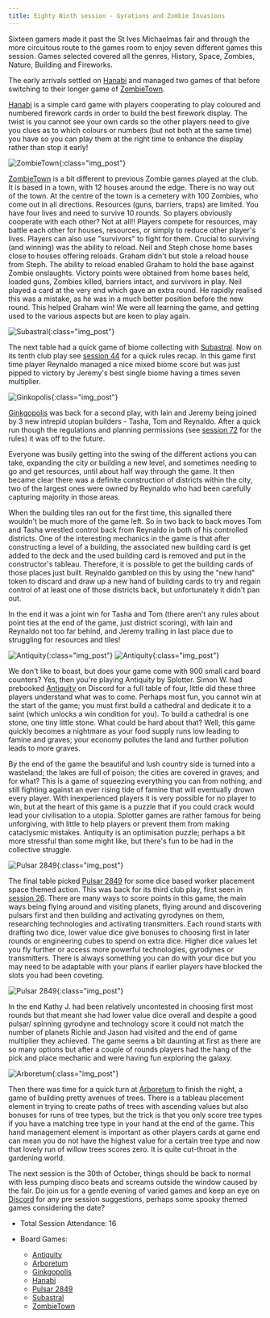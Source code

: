```yaml
---
title: Eighty Ninth session - Gyrations and Zombie Invasions
---
```


Sixteen gamers made it past the St Ives Michaelmas fair and through the more circuitous route to the games room to enjoy seven different games this session. Games selected covered all the genres, History, Space, Zombies, Nature, Building and Fireworks.

The early arrivals settled on [Hanabi][H] and managed two games of that before switching to their longer game of [ZombieTown][ZT].

[Hanabi][H] is a simple card game with players cooperating to play coloured and numbered firework cards in order to build the best firework display. The twist is you cannot see your own cards so the other players need to give you clues as to which colours or numbers (but not both at the same time) you have so you can play them at the right time to enhance the display rather than stop it early!

![ZombieTown](/images/posts/2024_10_16/ZombieTown01.jpg "ZombieTown"){:class="img_post"}

[ZombieTown][ZT] is a bit different to previous Zombie games played at the club.  It is based in a town, with 12 houses around the edge.  There is no way out of the town.  At the centre of the town is a cemetery with 100 Zombies, who come out in all directions. Resources (guns, barriers, traps) are limited.  You have four lives and need to survive 10 rounds. So players obviously cooperate with each other? Not at all!! Players compete for resources, may battle each other for houses, resources, or simply to reduce other player's lives.  Players can also use "survivors" to fight for them.  Crucial to surviving (and winning) was the ability to reload.  Neil and Steph chose home bases close to houses offering reloads.  Graham didn't but stole a reload house from Steph.  The ability to reload enabled Graham to hold the base against Zombie onslaughts.  Victory points were obtained from home bases held, loaded guns, Zombies killed, barriers intact, and survivors in play.  Neil played a card at the very end which gave an extra round.  He rapidly realised this was a mistake, as he was in a much better position before the new round.  This helped Graham win!  We were all learning the game, and getting used to the various aspects but are keen to play again.

![Subastral](/images/posts/2024_10_16/Subastral01.jpg "Subastral"){:class="img_post"}

The next table had a quick game of biome collecting with [Subastral][SA]. Now on its tenth club play see [session 44][44] for a quick rules recap. In this game first time player Reynaldo managed a nice mixed biome score but was just pipped to victory by Jeremy's best single biome having a times seven multiplier.

![Ginkopolis](/images/posts/2024_10_16/Ginkopolis01.jpg "Ginkopolis"){:class="img_post"}

[Ginkgopolis][Gp] was back for a second play, with Iain and Jeremy being joined by 3 new intrepid  utopian builders - Tasha, Tom and Reynaldo. After a quick run though the regulations and planning permissions (see [session 72][72] for the rules) it was off to the future. 

Everyone was busily getting into the swing of the different actions you can take, expanding the city or building a new level, and sometimes needing to go and get resources, until about half way through the game. It then became clear there was a definite construction of districts within the city, two of the largest ones were owned by Reynaldo who had been carefully capturing majority in those areas.

When the building tiles ran out for the first time, this signalled there wouldn't be much more of the game left. So in two back to back moves Tom and Tasha wrestled control back from Reynaldo in both of his controlled districts. One of the interesting mechanics in the game is that after constructing a level of a building, the associated new building card is get added to the deck and the used building card is removed and put in the constructor's tableau. Therefore, it is possible to get the building cards of those places just built. Reynaldo gambled on this by using the "new hand" token to discard and draw up a new hand of building cards to try and regain control of at least one of those districts back, but unfortunately it didn't pan out.

In the end it was a joint win for Tasha and Tom (there aren't any rules about point ties at the end of the game, just district scoring), with Iain and Reynaldo not too far behind, and Jeremy trailing in last place due to struggling for resources and tiles!

![Antiquity](/images/posts/2024_10_16/Antiquity01.jpg "Antiquity"){:class="img_post"}
![Antiquity](/images/posts/2024_10_16/Antiquity02.jpg "Antiquity"){:class="img_post"}

We don't like to boast, but does your game come with 900 small card board counters? Yes, then you're playing Antiquity by Splotter. Simon W. had prebooked [Antiquity][AQ] on Discord for a full table of four, little did these three players understand what was to come. Perhaps most fun, you cannot win at the start of the game; you must first build a cathedral and dedicate it to a saint (which unlocks a win condition for you). To build a cathedral is one stone, one tiny little stone. What could be hard about that? Well, this game quickly becomes a nightmare as your food supply runs low leading to famine and graves; your economy pollutes the land and further pollution leads to more graves.

By the end of the game the beautiful and lush country side is turned into a wasteland; the lakes are full of poison; the cities are covered in graves; and for what? This is a game of squeezing everything you can from nothing, and still fighting against an ever rising tide of famine that will eventually drown every player.  With inexperienced players it is very possible for no player to win, but at the heart of this game is a puzzle that if you could crack would lead your civilisation to a utopia. Splotter games are rather famous for being unforgiving, with little to help players or prevent them from making cataclysmic mistakes. Antiquity is an optimisation puzzle; perhaps a bit more stressful than some might like, but there's fun to be had in the collective struggle. 

![Pulsar 2849](/images/posts/2024_10_16/Pulsar01.jpg "Pulsar 2849"){:class="img_post"}

The final table picked [Pulsar 2849][Pu] for some dice based worker placement space themed action. This was back for its third club play, first seen in [session 26][26]. There are many ways to score points in this game, the main ways being flying around and visiting planets, flying around and discovering pulsars first and then building and activating gyrodynes on them, researching technologies and activating transmitters. Each round starts with drafting two dice, lower value dice give bonuses to choosing first in later rounds or engineering cubes to spend on extra dice. Higher dice values let you fly further or access more powerful technologies, gyrodynes or transmitters. There is always something you can do with your dice but you may need to be adaptable with your plans if earlier players have blocked the slots you had been coveting. 

![Pulsar 2849](/images/posts/2024_10_16/Pulsar02.jpg "Pulsar 2849"){:class="img_post"}

In the end Kathy J. had been relatively uncontested in choosing first most rounds but that meant she had lower value dice overall and despite a good pulsar/ spinning gyrodyne and technology score it could not match the number of planets Richie and Jason had visited and the end of game multiplier they achieved. The game seems a bit daunting at first as there are so many options but after a couple of rounds players had the hang of the pick and place mechanic and were having fun exploring the galaxy.

![Arboretum](/images/posts/2024_10_16/Arboretum01.jpg "Arboretum"){:class="img_post"}

Then there was time for a quick turn at [Arboretum][Ar] to finish the night, a game of building pretty avenues of trees. There is a tableau placement element in trying to create paths of trees with ascending values but also bonuses for runs of tree types, but the trick is that you only score tree types if you have a matching tree type in your hand at the end of the game. This hand management element is important as other players cards at game end can mean you do not have the highest value for a certain tree type and now that lovely run of willow trees scores zero. It is quite cut-throat in the gardening world.

The next session is the 30th of October, things should be back to normal with less pumping disco beats and screams outside the window caused by the fair. Do join us for a gentle evening of varied games and keep an eye on [Discord][Contact] for any pre session suggestions, perhaps some spooky themed games considering the date?

* Total Session Attendance: 16
* Board Games:

	 * [Antiquity][AQ]
	 * [Arboretum][Ar]
	 * [Ginkgopolis][Gp]
	 * [Hanabi][H]
	 * [Pulsar 2849][Pu]
	 * [Subastral][SA]
	 * [ZombieTown][ZT]

[26]: /2022/11/30/twentysixth-session.html
[44]: /2022/11/30/fortyfourth-session.html
[72]: /2024/02/21/seventysecond-session.html

[AQ]: {{site.data.BoardGameLinks.Antiquity.Link}}
[Ar]: {{site.data.BoardGameLinks.Arboretum.Link}}
[Gp]: {{site.data.BoardGameLinks.Ginkgopolis.Link}}
[H]: {{site.data.BoardGameLinks.Hanabi.Link}}
[Pu]: {{site.data.BoardGameLinks.Pulsar2849.Link}}
[SA]: {{site.data.BoardGameLinks.Subastral.Link}}
[ZT]: {{site.data.BoardGameLinks.ZombieTown.Link}}

[Contact]: /Contact.html
